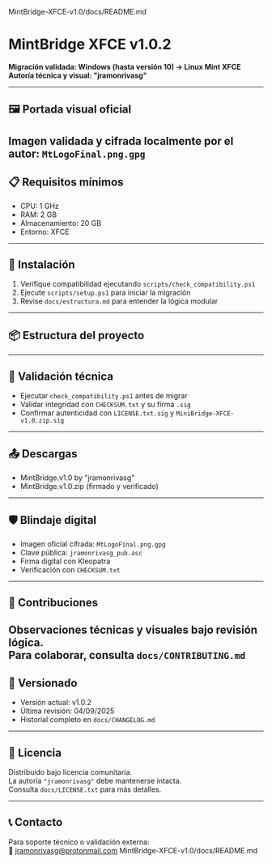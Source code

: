 MintBridge-XFCE-v1.0/docs/README.md
# MintBridge XFCE v1.0.2  
**Migración validada: Windows (hasta versión 10) → Linux Mint XFCE**  
**Autoría técnica y visual: "jramonrivasg"**

---

## 🖼️ Portada visual oficial  
Imagen validada y cifrada localmente por el autor: `MtLogoFinal.png.gpg`
---

## 📋 Requisitos mínimos
- CPU: 1 GHz  
- RAM: 2 GB  
- Almacenamiento: 20 GB  
- Entorno: XFCE

---

## 📁 Instalación
1. Verifique compatibilidad ejecutando `scripts/check_compatibility.ps1`
2. Ejecute `scripts/setup.ps1` para iniciar la migración
3. Revise `docs/estructura.md` para entender la lógica modular
---

## 📦 Estructura del proyecto


---

## 🧪 Validación técnica
- Ejecutar `check_compatibility.ps1` antes de migrar
- Validar integridad con `CHECKSUM.txt` y su firma `.sig`
- Confirmar autenticidad con `LICENSE.txt.sig` y `MiniBridge-XFCE-v1.0.zip.sig`
---

## 📤 Descargas
- MintBridge.v1.0 by "jramonrivasg"
- MintBridge.v1.0.zip (firmado y verificado)

---

## 🛡️ Blindaje digital
- Imagen oficial cifrada: `MtLogoFinal.png.gpg`
- Clave pública: `jramonrivasg_pub.asc`
- Firma digital con Kleopatra
- Verificación con `CHECKSUM.txt`

---

## 🤝 Contribuciones
Observaciones técnicas y visuales bajo revisión lógica.  
Para colaborar, consulta `docs/CONTRIBUTING.md`
---

## 🔄 Versionado
- Versión actual: v1.0.2  
- Última revisión: 04/09/2025  
- Historial completo en `docs/CHANGELOG.md`

---

## 📜 Licencia
Distribuido bajo licencia comunitaria.  
La autoría `"jramonrivasg"` debe mantenerse intacta.  
Consulta `docs/LICENSE.txt` para más detalles.

---

## 📞 Contacto
Para soporte técnico o validación externa:  
📧 jramonrivasg@protonmail.com
MintBridge-XFCE-v1.0/docs/README.md
